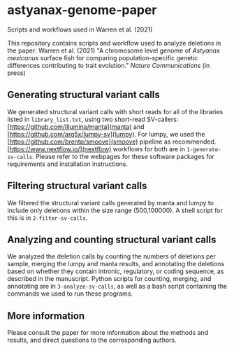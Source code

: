 # astyanax-genome-paper
Scripts and workflows used in Warren et al. (2021)

This repository contains scripts and workflow used to analyze deletions in the
paper: Warren et al. (2021) "A chromosome level genome of _Astyanax mexicanus_
surface fish for comparing population-specific genetic differences contributing
to trait evolution." _Nature Communications_ (in press)

## Generating structural variant calls
We generated structural variant calls with short reads for all of the libraries
listed in `library_list.txt`, using two short-read SV-callers:
[https://github.com/Illumina/manta](manta) and
[https://github.com/arq5x/lumpy-sv](lumpy). For lumpy, we used the
[https://github.com/brentp/smoove](smoove) pipeline as recommended.
[https://www.nextflow.io/](nextflow) workflows for both are in
`1-generate-sv-calls`. Please refer to the webpages for these software packages
for requirements and installation instructions.

## Filtering structural variant calls
We filtered the structural variant calls generated by manta and lumpy to
include only deletions within the size range (500,100000). A shell script for
this is in `2-filter-sv-calls`.

## Analyzing and counting structural variant calls
We analyzed the deletion calls by counting the numbers of deletions per sample,
merging the lumpy and manta results, and annotating the deletions based on
whether they contain intronic, regulatory, or coding sequence, as described in
the manuscript. Python scripts for counting, merging, and annotating are in
`3-analyze-sv-calls`, as well as a bash script containing the commands we used
to run these programs.

## More information
Please consult the paper for more information about the methods and results,
and direct questions to the corresponding authors.
